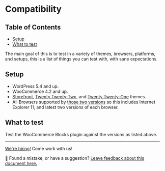 # Compatibility <!-- omit in toc -->

## Table of Contents <!-- omit in toc -->

-   [Setup](#setup)
-   [What to test](#what-to-test)

The main goal of this is to test in a variety of themes, browsers, platforms, and setups, this is a list of things you can test with, with sane expectations.

## Setup

-   WordPress 5.4 and up.
-   WooCommerce 4.2 and up.
-   [Storefront](https://wordpress.org/themes/storefront/), [Twenty Twenty-Two](https://wordpress.org/themes/twentytwentytwo/), and [Twenty Twenty-One](https://wordpress.org/themes/twentytwentyone/) themes.
-   All Browsers supported by [those two versions](https://make.wordpress.org/core/handbook/best-practices/browser-support/) so this includes Internet Explorer 11, and latest two versions of each browser.

## What to test

Test the WooCommerce Blocks plugin against the versions as listed above.

<!-- FEEDBACK -->

---

[We're hiring!](https://woocommerce.com/careers/) Come work with us!

🐞 Found a mistake, or have a suggestion? [Leave feedback about this document here.](https://github.com/woocommerce/woocommerce-gutenberg-products-block/issues/new?assignees=&labels=type%3A+documentation&template=--doc-feedback.md&title=Feedback%20on%20./docs/testing/cart-checkout/cross-browser.md)

<!-- /FEEDBACK -->
